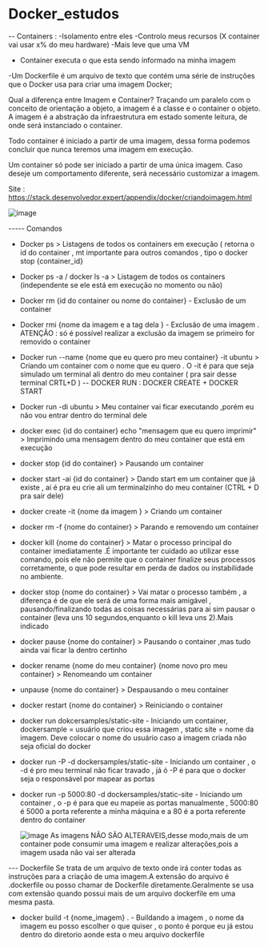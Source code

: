 # Docker_estudos

-- Containers :
 -Isolamento entre eles
 -Controlo meus recursos (X container vai usar x% do meu hardware)
 -Mais leve que uma VM
- Container executa o que esta sendo informado na minha imagem 


-Um Dockerfile é um arquivo de texto que contém uma série de instruções que o Docker usa para criar uma imagem Docker;


Qual a diferença entre Imagem e Container?
Traçando um paralelo com o conceito de orientação a objeto, a imagem é a classe e o container o objeto. A imagem é a abstração da infraestrutura em estado somente leitura, de onde será instanciado o container.

Todo container é iniciado a partir de uma imagem, dessa forma podemos concluir que nunca teremos uma imagem em execução.

Um container só pode ser iniciado a partir de uma única imagem. Caso deseje um comportamento diferente, será necessário customizar a imagem.

Site : https://stack.desenvolvedor.expert/appendix/docker/criandoimagem.html




![image](https://github.com/KamillaLima/Docker_estudos/assets/102989894/9ca09784-5072-41ce-810d-43c3bf7a0beb)



 ----- Comandos 
 - Docker ps  > Listagens de todos os containers em execução ( retorna o id do container , mt importante para outros comandos , tipo o docker stop {container_id} 
 - Docker ps -a / docker ls -a  > Listagem de todos os containers (independente se ele está em execução no momento ou não)
 - Docker rm {id do container ou nome do container} - Exclusão de um container
 - Docker rmi {nome da imagem e a tag dela } - Exclusão de uma imagem . ATENÇÃO : só é possível realizar a exclusão da imagem se primeiro for removido o container
 - Docker run --name {nome que eu quero pro meu container}  -it ubuntu > Criando um container com o nome que eu quero . O -it é para que seja simulado um terminal ali dentro do meu container ( pra sair desse terminal CRTL+D )  -- DOCKER RUN : DOCKER CREATE + DOCKER START
 - Docker run -di ubuntu > Meu container vai ficar executando ,porém eu não vou entrar dentro do terminal dele
 - docker exec {id do container} echo "mensagem que eu quero imprimir" > Imprimindo uma mensagem dentro do meu container que está em execução
 - docker stop {id do container} > Pausando um container
 - docker start -ai {id do container}  > Dando start em um container que já existe , ai é pra eu crie ali um terminalzinho do meu container (CTRL + D pra sair dele)
 - docker create -it {nome da imagem } > Criando um container
 - docker rm -f {nome do container} > Parando e removendo um container
 - docker kill {nome do container} >  Matar o processo principal do container imediatamente .É importante ter cuidado ao utilizar esse comando, pois ele não permite que o container finalize seus processos corretamente, o que pode resultar em perda de dados ou instabilidade no ambiente.
 - docker stop {nome do container}  > Vai matar o processo também ,  a diferença é de que ele será de uma forma mais amigável , pausando/finalizando todas as coisas necessárias para ai sim pausar o container (leva uns 10 segundos,enquanto o kill leva uns 2).Mais indicado
 - docker pause {nome do container} > Pausando o container ,mas tudo ainda vai ficar la dentro certinho 
 - docker rename {nome do meu container} {nome novo pro meu container}  > Renomeando um container
 - unpause {nome do container} > Despausando o meu container
 - docker restart {nome do container} > Reiniciando o container
 - docker run dokcersamples/static-site - Iniciando um container, dockersample = usuário que criou essa imagem , static site = nome da imagem. Deve colocar o nome do usuário caso a imagem criada não seja oficial do docker 
 - docker run -P -d dockersamples/static-site - Iniciando um container , o -d é pro meu terminal não ficar travado , já ó -P é para que o docker seja o responsável por mapear as portas
 - docker run -p 5000:80 -d dockersamples/static-site - Iniciando um container , o -p é para que eu mapeie as portas manualmente , 5000:80 é 5000 a porta referente a minha máquina e a 80 é a porta referente dentro do container


   ![image](https://github.com/KamillaLima/Docker_estudos/assets/102989894/e9eabcf1-8591-49d6-b761-f5e028c0a328)
   As imagens NÃO SÃO ALTERAVEIS,desse modo,mais de um container pode consumir uma imagem e realizar alterações,pois a imagem usada não vai ser alterada
   



 --- Dockerfile
 Se trata de um arquivo de texto onde irá conter todas as instruções para a criação de uma imagem.A extensão do arquivo é .dockerfile ou posso chamar de Dockerfile diretamente.Geralmente se usa com extensão quando possui mais de um arquivo dockerfile em uma mesma pasta.
 - docker build -t {nome_imagem} . - Buildando a imagem , o nome da imagem eu posso escolher o que quiser  , o ponto é porque eu já estou dentro do diretorio aonde esta o meu arquivo dockerfile
